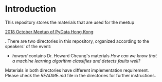 # Introduction

This repository stores the materials that are used for the meetup

[2018 October Meetup of PyData Hong Kong](https://www.meetup.com/PyData-Hong-Kong/events/255545312/)

. There are two directories in this repository, organized according to the speakers' of the event:

* _howard_ contains Dr. Howard Cheung's materials _How can we know that a machine learning algorithm classifies and detects faults well?_

Materials in both directories have different implementation requirement. Please check the _README.md_ file in the directories for further instructions.
